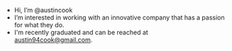 - Hi, I’m @austincook
- I’m interested in working with an innovative company that has a passion for what they do.
- I'm recently graduated and can be reached at austin94cook@gmail.com.
